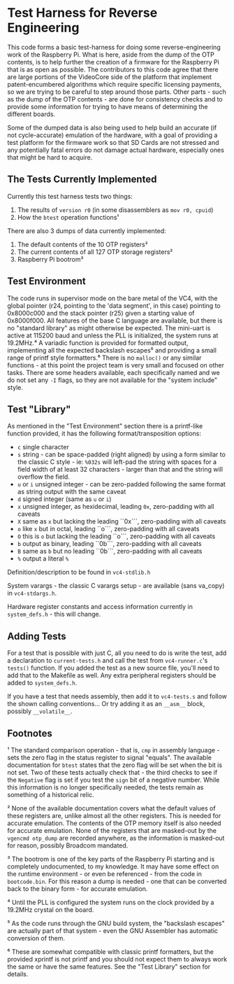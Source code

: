 # Test Harness for Reverse Engineering
This code forms a basic test-harness for doing some reverse-engineering work of the Raspberry Pi. What is here, aside from the dump of the OTP contents, is to help further the creation of a firmware for the Raspberry Pi that is as open as possible. The contributors to this code agree that there are large portions of the VideoCore side of the platform that implement patent-encumbered algorithms which require specific licensing payments, so we are trying to be careful to step around those parts. Other parts - such as the dump of the OTP contents - are done for consistency checks and to provide some information for trying to have means of determining the different boards.

Some of the dumped data is also being used to help build an accurate (if not cycle-accurate) emulation of the hardware, with a goal of providing a test platform for the firmware work so that SD Cards are not stressed and any potentially fatal errors do not damage actual hardware, especially ones that might be hard to acquire.

## The Tests Currently Implemented
Currently this test harness tests two things:
1) The results of ``version r0`` (in some disassemblers as ``mov r0, cpuid``)
2) How the ``btest`` operation functions¹

There are also 3 dumps of data currently implemented:
1) The default contents of the 10 OTP registers²
2) The current contents of all 127 OTP storage registers²
3) Raspberry Pi bootrom³

## Test Environment
The code runs in supervisor mode on the bare metal of the VC4, with the global pointer (r24, pointing to the 'data segment', in this case) pointing to 0x8000c000 and the stack pointer (r25) given a starting value of 0x8000f000. All features of the base C language are available, but there is no "standard library" as might otherwise be expected. The mini-uart is active at 115200 baud and unless the PLL is initialized, the system runs at 19.2MHz.⁴ A variadic function is provided for formatted output, implementing all the expected backslash escapes⁵ and providing a small range of printf style formatters.⁶ There is no ``malloc()`` or any similar functions - at this point the project team is very small and focused on other tasks. There are some headers available, each specifically named and we do not set any ``-I`` flags, so they are not available for the "system include" style.

## Test "Library"
As mentioned in the "Test Environment" section there is a printf-like function provided, it has the following format/transposition options:
* ``c`` single character
* ``s`` string - can be space-padded (right aligned) by using a form similar to the classic C style - ie: ``%032s`` will left-pad the string with spaces for a field width of at least 32 characters - larger than that and the string will overflow the field.
* ``u`` or ``i`` unsigned integer - can be zero-padded following the same format as string output with the same caveat
* ``d`` signed integer (same as ``u`` or ``i``)
* ``x`` unsigned integer, as hexidecimal, leading ``0x``, zero-padding with all caveats
* ``X`` same as ``x`` but lacking the leading ``0x```, zero-padding with all caveats
* ``o`` like ``x`` but in octal, leading ``o```, zero-padding with all caveats
* ``O`` this is ``o`` but lacking the leading ``o```, zero-padding with all caveats
* ``b`` output as binary, leading ``0b```, zero-padding with all caveats
* ``B`` same as ``b`` but no leading ``0b```, zero-padding with all caveats
* ``%`` output a literal ``%``

Definition/description to be found in ``vc4-stdlib.h``

System varargs - the classic C varargs setup - are available (sans va_copy) in ``vc4-stdargs.h``.

Hardware register constants and access information currently in ``system_defs.h`` - this will change.

## Adding Tests
For a test that is possible with just C, all you need to do is write the test, add a declaration to ``current-tests.h`` and call the test from ``vc4-runner.c``'s ``tests()`` function. If you added the test as a new source file, you'll need to add that to the Makefile as well. Any extra peripheral registers should be added to ``system_defs.h``.

If you have a test that needs assembly, then add it to ``vc4-tests.s`` and follow the shown calling conventions... Or try adding it as an ``__asm__`` block, possibly ``__volatile__``.

## Footnotes
¹ The standard comparison operation - that is, ``cmp`` in assembly language - sets the zero flag in the status register to signal "equals". The available documentation for ``btest`` states that the zero flag will be set when the bit is not set. Two of these tests actually check that - the third checks to see if the ``Negative`` flag is set if you test the ``sign`` bit of a negative number. While this information is no longer specifically needed, the tests remain as something of a historical relic.

² None of the available documentation covers what the default values of these registers are, unlike almost all the other registers. This is needed for accurate emulation. The contents of the OTP memory itself is also needed for accurate emulation. None of the registers that are masked-out by the ``vgencmd otp_dump`` are recorded anywhere, as the information is masked-out for reason, possibly Broadcom mandated.

³ The bootrom is one of the key parts of the Raspberry Pi starting and is completely undocumented, to my knowledge. It may have some effect on the runtime environment - or even be referenced - from the code in ``bootcode.bin``. For this reason a dump is needed - one that can be converted back to the binary form - for accurate emulation.

⁴ Until the PLL is configured the system runs on the clock provided by a 19.2MHz crystal on the board.

⁵ As the code runs through the GNU build system, the "backslash escapes" are actually part of that system - even the GNU Assembler has automatic conversion of them.

⁶ These are somewhat compatible with classic printf formatters, but the provided xprintf is not printf and you should not expect them to always work the same or have the same features. See the "Test Library" section for details.
